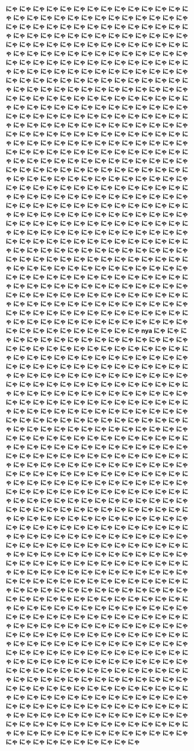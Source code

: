 ### にゃ にゃ にゃ にゃ にゃ にゃ にゃ にゃ にゃ にゃ にゃ にゃ にゃ にゃ にゃ にゃ にゃ にゃ にゃ にゃ にゃ にゃ にゃ にゃ にゃ にゃ にゃ にゃ にゃ にゃ にゃ にゃ にゃ にゃ にゃ にゃ にゃ にゃ にゃ にゃ にゃ にゃ にゃ にゃ にゃ にゃ にゃ にゃ にゃ にゃ にゃ にゃ にゃ にゃ にゃ にゃ にゃ にゃ にゃ にゃ にゃ にゃ にゃ にゃ にゃ にゃ にゃ にゃ にゃ にゃ にゃ にゃ にゃ にゃ にゃ にゃ にゃ にゃ にゃ にゃ にゃ にゃ にゃ にゃ にゃ にゃ にゃ にゃ にゃ にゃ にゃ にゃ にゃ にゃ にゃ にゃ にゃ にゃ にゃ にゃ にゃ にゃ にゃ にゃ にゃ にゃ にゃ にゃ にゃ にゃ にゃ にゃ にゃ にゃ にゃ にゃ にゃ にゃ にゃ にゃ にゃ にゃ にゃ にゃ にゃ にゃ にゃ にゃ にゃ にゃ にゃ にゃ にゃ にゃ にゃ にゃ にゃ にゃ にゃ にゃ にゃ にゃ にゃ にゃ にゃ にゃ にゃ にゃ にゃ にゃ にゃ にゃ にゃ にゃ にゃ にゃ にゃ にゃ にゃ にゃ にゃ にゃ にゃ にゃ にゃ にゃ にゃ にゃ にゃ にゃ にゃ にゃ にゃ にゃ にゃ にゃ にゃ にゃ にゃ にゃ にゃ にゃ にゃ にゃ にゃ にゃ にゃ にゃ にゃ にゃ にゃ にゃ にゃ にゃ にゃ にゃ にゃ にゃ にゃ にゃ にゃ にゃ にゃ にゃ にゃ にゃ にゃ にゃ にゃ にゃ にゃ にゃ にゃ にゃ にゃ にゃ にゃ にゃ にゃ にゃ にゃ にゃ にゃ にゃ にゃ にゃ にゃ にゃ にゃ にゃ にゃ にゃ にゃ にゃ にゃ にゃ にゃ にゃ にゃ にゃ にゃ にゃ にゃ にゃ にゃ にゃ にゃ にゃ にゃ にゃ にゃ にゃ にゃ にゃ にゃ にゃ にゃ にゃ にゃ にゃ にゃ にゃ にゃ にゃ にゃ にゃ にゃ にゃ にゃ にゃ にゃ にゃ にゃ にゃ にゃ にゃ にゃ にゃ にゃ にゃ にゃ にゃ にゃ にゃ にゃ にゃ にゃ にゃ にゃ にゃ にゃ にゃ にゃ にゃ にゃ にゃ にゃ にゃ にゃ にゃ にゃ にゃ にゃ にゃ にゃ にゃ にゃ にゃ にゃ にゃ にゃ にゃ にゃ にゃ にゃ にゃ にゃ にゃ にゃ にゃ にゃ にゃ にゃ にゃ にゃ にゃ にゃ にゃ にゃ にゃ にゃ にゃ にゃ にゃ にゃ にゃ にゃ にゃ にゃ にゃ にゃ にゃ にゃ にゃ にゃ にゃ にゃ にゃ にゃ にゃ にゃ にゃ にゃ にゃ にゃ にゃ にゃ にゃ にゃ にゃ にゃ にゃ にゃ にゃ にゃ にゃ にゃ にゃ にゃ にゃ にゃ にゃ にゃ にゃ にゃ にゃ にゃ にゃ にゃ にゃ にゃ にゃ にゃ にゃ にゃ にゃ にゃ にゃ にゃ にゃ にゃ にゃ にゃ にゃ にゃ にゃ にゃ にゃ にゃ にゃ にゃ にゃ にゃ にゃ にゃ にゃ にゃ にゃ にゃ にゃ にゃ にゃ にゃ にゃ にゃ にゃ にゃ にゃ にゃ にゃ にゃ にゃ にゃ にゃ にゃ にゃ にゃ にゃ にゃ にゃ にゃ にゃ にゃ にゃ にゃ にゃ にゃ にゃ にゃ にゃ にゃ にゃ にゃ にゃ にゃ にゃ にゃ にゃ にゃ にゃ にゃ にゃ にゃ にゃ にゃ にゃ にゃ にゃ にゃ にゃ にゃ にゃ にゃ にゃ にゃ にゃ にゃ にゃ にゃ にゃ にゃ にゃ にゃ にゃ にゃ にゃ にゃ にゃ にゃ にゃ にゃ にゃ にゃ にゃ にゃ にゃ にゃ にゃ にゃ にゃ にゃ にゃ にゃ にゃ にゃ にゃ nya  にゃ にゃ にゃ にゃ にゃ にゃ にゃ にゃ にゃ にゃ にゃ にゃ にゃ にゃ にゃ にゃ にゃ にゃ にゃ にゃ にゃ にゃ にゃ にゃ にゃ にゃ にゃ にゃ にゃ にゃ にゃ にゃ にゃ にゃ にゃ にゃ にゃ にゃ にゃ にゃ にゃ にゃ にゃ にゃ にゃ にゃ にゃ にゃ にゃ にゃ にゃ にゃ にゃ にゃ にゃ にゃ にゃ にゃ にゃ にゃ にゃ にゃ にゃ にゃ にゃ にゃ にゃ にゃ にゃ にゃ にゃ にゃ にゃ にゃ にゃ にゃ にゃ にゃ にゃ にゃ にゃ にゃ にゃ にゃ にゃ にゃ にゃ にゃ にゃ にゃ にゃ にゃ にゃ にゃ にゃ にゃ にゃ にゃ にゃ にゃ にゃ にゃ にゃ にゃ にゃ にゃ にゃ にゃ にゃ にゃ にゃ にゃ にゃ にゃ にゃ にゃ にゃ にゃ にゃ にゃ にゃ にゃ にゃ にゃ にゃ にゃ にゃ にゃ にゃ にゃ にゃ にゃ にゃ にゃ にゃ にゃ にゃ にゃ にゃ にゃ にゃ にゃ にゃ にゃ にゃ にゃ にゃ にゃ にゃ にゃ にゃ にゃ にゃ にゃ にゃ にゃ にゃ にゃ にゃ にゃ にゃ にゃ にゃ にゃ にゃ にゃ にゃ にゃ にゃ にゃ にゃ にゃ にゃ にゃ にゃ にゃ にゃ にゃ にゃ にゃ にゃ にゃ にゃ にゃ にゃ にゃ にゃ にゃ にゃ にゃ にゃ にゃ にゃ にゃ にゃ にゃ にゃ にゃ にゃ にゃ にゃ にゃ にゃ にゃ にゃ にゃ にゃ にゃ にゃ にゃ にゃ にゃ にゃ にゃ にゃ にゃ にゃ にゃ にゃ にゃ にゃ にゃ にゃ にゃ にゃ にゃ にゃ にゃ にゃ にゃ にゃ にゃ にゃ にゃ にゃ にゃ にゃ にゃ にゃ にゃ にゃ にゃ にゃ にゃ にゃ にゃ にゃ にゃ にゃ にゃ にゃ にゃ にゃ にゃ にゃ にゃ にゃ にゃ にゃ にゃ にゃ にゃ にゃ にゃ にゃ にゃ にゃ にゃ にゃ にゃ にゃ にゃ にゃ にゃ にゃ にゃ にゃ にゃ にゃ にゃ にゃ にゃ にゃ にゃ にゃ にゃ にゃ にゃ にゃ にゃ にゃ にゃ にゃ にゃ にゃ にゃ にゃ にゃ にゃ にゃ にゃ にゃ にゃ にゃ にゃ にゃ にゃ にゃ にゃ にゃ にゃ にゃ にゃ にゃ にゃ にゃ にゃ にゃ にゃ にゃ にゃ にゃ にゃ にゃ にゃ にゃ にゃ にゃ にゃ にゃ にゃ にゃ にゃ にゃ にゃ にゃ にゃ にゃ にゃ にゃ にゃ にゃ にゃ にゃ にゃ にゃ にゃ にゃ にゃ にゃ にゃ にゃ にゃ にゃ にゃ にゃ にゃ にゃ にゃ にゃ にゃ にゃ にゃ にゃ にゃ にゃ にゃ にゃ にゃ にゃ にゃ にゃ にゃ にゃ にゃ にゃ にゃ にゃ にゃ にゃ にゃ にゃ にゃ にゃ にゃ にゃ にゃ にゃ にゃ にゃ にゃ にゃ にゃ にゃ にゃ にゃ にゃ にゃ にゃ にゃ にゃ にゃ にゃ にゃ にゃ にゃ にゃ にゃ にゃ にゃ にゃ にゃ にゃ にゃ にゃ にゃ にゃ にゃ にゃ にゃ にゃ にゃ にゃ にゃ にゃ にゃ にゃ にゃ にゃ にゃ にゃ にゃ にゃ にゃ にゃ にゃ にゃ にゃ にゃ にゃ にゃ にゃ にゃ にゃ にゃ にゃ にゃ にゃ にゃ にゃ にゃ にゃ にゃ にゃ にゃ にゃ にゃ にゃ にゃ にゃ にゃ にゃ にゃ にゃ にゃ にゃ にゃ にゃ にゃ にゃ にゃ にゃ にゃ にゃ にゃ にゃ にゃ にゃ にゃ にゃ にゃ にゃ にゃ にゃ にゃ にゃ にゃ にゃ にゃ にゃ にゃ にゃ にゃ にゃ にゃ にゃ にゃ にゃ にゃ にゃ にゃ にゃ にゃ にゃ にゃ にゃ にゃ にゃ にゃ にゃ にゃ にゃ にゃ にゃ にゃ にゃ にゃ にゃ にゃ にゃ にゃ にゃ にゃ にゃ にゃ にゃ にゃ にゃ にゃ にゃ にゃ にゃ にゃ にゃ にゃ にゃ にゃ にゃ にゃ にゃ にゃ にゃ にゃ にゃ にゃ にゃ にゃ にゃ にゃ にゃ にゃ にゃ にゃ にゃ にゃ にゃ にゃ にゃ にゃ にゃ にゃ にゃ にゃ にゃ にゃ にゃ にゃ にゃ にゃ にゃ にゃ にゃ にゃ にゃ にゃ にゃ にゃ にゃ にゃ にゃ にゃ にゃ にゃ にゃ にゃ にゃ にゃ にゃ にゃ にゃ にゃ にゃ にゃ にゃ にゃ にゃ にゃ にゃ にゃ にゃ にゃ にゃ にゃ にゃ にゃ にゃ にゃ にゃ にゃ にゃ にゃ にゃ にゃ にゃ にゃ にゃ にゃ にゃ にゃ にゃ 
